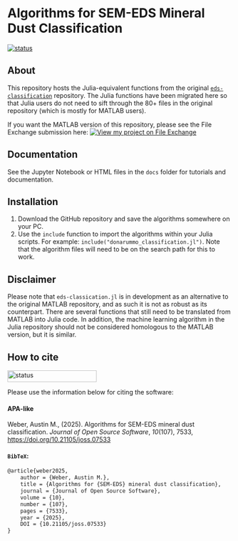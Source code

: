 # Algorithms for SEM-EDS Mineral Dust Classification
[![status](https://joss.theoj.org/papers/c2564d4c44b4ee77c24ac32f7431a6b2/status.svg)](https://joss.theoj.org/papers/c2564d4c44b4ee77c24ac32f7431a6b2)

## About

This repository hosts the Julia-equivalent functions from the original [`eds-classification`](https://github.com/weber1158/eds-classification) repository. The Julia functions have been migrated here so that Julia users do not need to sift through the 80+ files in the original repository (which is mostly for MATLAB users).

If you want the MATLAB version of this repository, please see the File Exchange submission here: [![View my project on File Exchange](https://www.mathworks.com/matlabcentral/images/matlab-file-exchange.svg)](https://www.mathworks.com/matlabcentral/fileexchange/170771)


## Documentation
See the Jupyter Notebook or HTML files in the `docs` folder for tutorials and documentation.

## Installation
1. Download the GitHub repository and save the algorithms somewhere on your PC.
2. Use the `include` function to import the algorithms within your Julia scripts. For example: `include("donarummo_classification.jl")`. Note that the algorithm files will need to be on the search path for this to work.


## Disclaimer
Please note that `eds-classication.jl` is in development as an alternative to the original MATLAB repository, and as such it is not as robust as its counterpart. There are several functions that still need to be translated from MATLAB into Julia code. In addition, the machine learning algorithm in the Julia repository should not be considered homologous to the MATLAB version, but it is similar.


## How to cite
<a href="https://joss.theoj.org/papers/c2564d4c44b4ee77c24ac32f7431a6b2">
  <img src="https://joss.theoj.org/papers/c2564d4c44b4ee77c24ac32f7431a6b2/status.svg" width="200" height="26" alt="status">
</a>

Please use the information below for citing the software:

#### APA-like
Weber, Austin M., (2025). Algorithms for SEM-EDS mineral dust classification. _Journal of Open Source Software_, *10*(107), 7533, https://doi.org/10.21105/joss.07533

#### `BibTeX`:
```tex
@article{weber2025,
    author = {Weber, Austin M.},
    title = {Algorithms for {SEM-EDS} mineral dust classification},
    journal = {Journal of Open Source Software},
    volume = {10},
    number = {107},
    pages = {7533},
    year = {2025},
    DOI = {10.21105/joss.07533}
}
```
